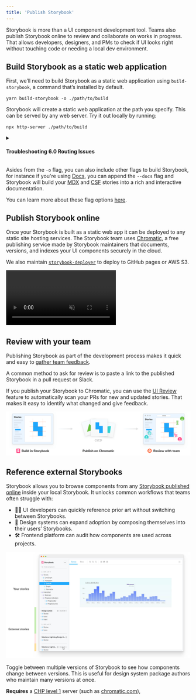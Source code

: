 ```yaml
---
title: 'Publish Storybook'
---
```


Storybook is more than a UI component development tool. Teams also publish Storybook online to review and collaborate on works in progress. That allows developers, designers, and PMs to check if UI looks right without touching code or needing a local dev environment.

## Build Storybook as a static web application

First, we’ll need to build Storybook as a static web application using `build-storybook`, a command that’s installed by default.

```shell
yarn build-storybook -o ./path/to/build
```

Storybook will create a static web application at the path you specify. This can be served by any web server. Try it out locally by running:

```shell
npx http-server ./path/to/build
```

<details>
<summary><h4>Troubleshooting 6.0 Routing Issues</h4></summary>

There is an [open issue (#11958)](https://github.com/storybookjs/storybook/issues/11958) in Storybook 6.0, which causes some built sites to have trouble with routing.

If, after building your site, you cannot change your route using the sidebar, try building the site with the `--no-dll` as outlined [here](https://github.com/storybookjs/storybook/issues/11958#issuecomment-677726048).

</details>

<div class="aside">

Asides from the `-o` flag, you can also include other flags to build Storybook, for instance if you're using [Docs](../writing-docs/introduction.md), you can append the `--docs` flag and Storybook will build your [MDX](../writing-docs/mdx.md) and [CSF](../writing-stories/introduction.md#component-story-format) stories into a rich and interactive documentation.

You can learn more about these flag options [here](../api/cli-options.md).

</div>

## Publish Storybook online

Once your Storybook is built as a static web app it can be deployed to any static site hosting services. The Storybook team uses [Chromatic](https://www.chromatic.com/), a free publishing service made by Storybook maintainers that documents, versions, and indexes your UI components securely in the cloud.

We also maintain [`storybook-deployer`](https://github.com/storybookjs/storybook-deployer) to deploy to GitHub pages or AWS S3.

<video autoPlay muted playsInline loop>
  <source
    src="storybook-publish-review-optimized.mp4"
    type="video/mp4"
  />
</video>

## Review with your team

Publishing Storybook as part of the development process makes it quick and easy to [gather team feedback](https://www.learnstorybook.com/design-systems-for-developers/react/en/review/).

A common method to ask for review is to paste a link to the published Storybook in a pull request or Slack.

If you publish your Storybook to Chromatic, you can use the [UI Review](https://www.chromatic.com/features/publish) feature to automatically scan your PRs for new and updated stories. That makes it easy to identify what changed and give feedback.

![Storybook publishing workflow](./workflow-publish.png)

## Reference external Storybooks

Storybook allows you to browse components from any [Storybook published online](./storybook-composition.md) inside your local Storybook. It unlocks common workflows that teams often struggle with:

- 👩‍💻 UI developers can quickly reference prior art without switching between Storybooks.
- 🎨 Design systems can expand adoption by composing themselves into their users’ Storybooks.
- 🛠 Frontend platform can audit how components are used across projects.

![Storybook reference external](./reference-external-storybooks-composition.jpg)

Toggle between multiple versions of Storybook to see how components change between versions. This is useful for design system package authors who maintain many versions at once.

**Requires** a [CHP level 1](./package-composition.md#chp-level-1) server (such as [chromatic.com](https://www.chromatic.com/)),
